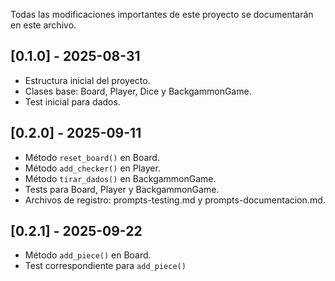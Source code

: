 
Todas las modificaciones importantes de este proyecto se documentarán en este archivo.

## [0.1.0] - 2025-08-31

- Estructura inicial del proyecto.
- Clases base: Board, Player, Dice y BackgammonGame.
- Test inicial para dados.
## [0.2.0] - 2025-09-11
- Método `reset_board()` en Board.
- Método `add_checker()` en Player.
- Método `tirar_dados()` en BackgammonGame.
- Tests para Board, Player y BackgammonGame.
- Archivos de registro: prompts-testing.md y prompts-documentacion.md.
## [0.2.1] - 2025-09-22
- Método `add_piece()` en Board.
- Test correspondiente para `add_piece()`